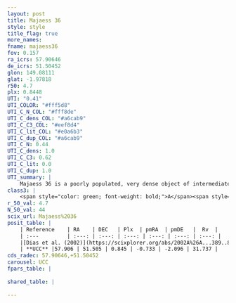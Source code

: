 ```yaml
---
layout: post
title: Majaess 36
style: style
title_flag: true
more_names: 
fname: majaess36
fov: 0.157
ra_icrs: 57.90646
de_icrs: 51.50452
glon: 149.08111
glat: -1.97818
r50: 4.7
plx: 0.8448
UTI: "0.41"
UTI_COLOR: "#fff5d8"
UTI_C_N_COL: "#fff8de"
UTI_C_dens_COL: "#a6cab9"
UTI_C_C3_COL: "#eef8d4"
UTI_C_lit_COL: "#e0a6b3"
UTI_C_dup_COL: "#a6cab9"
UTI_C_N: 0.44
UTI_C_dens: 1.0
UTI_C_C3: 0.62
UTI_C_lit: 0.0
UTI_C_dup: 1.0
UTI_summary: |
    Majaess 36 is a poorly populated, very dense object of intermediate C3 quality. It is rarely studied in the literature, with no articles listed in the last 23 years.
class3: |
    <span style="color: green; font-weight: bold;">A</span><span style="color: red; font-weight: bold;">C</span>
r_50_val: 4.7
N_50_val: 44
scix_url: Majaess%2036
posit_table: |
    | Reference    | RA    | DEC   | Plx  | pmRA  | pmDE   |  Rv  |
    | :---         | :---: | :---: | :---: | :---: | :---: | :---: |
    |[Dias et al. (2002)](https://scixplorer.org/abs/2002A%26A...389..871D) | 57.904 | 51.517 | -- | -- | -- | -- |
    | **UCC** |57.906 | 51.505 | 0.845 | -0.733 | -2.096 | 31.737 | 
cds_radec: 57.90646,+51.50452
carousel: UCC
fpars_table: |
    
shared_table: |
    
---
```

